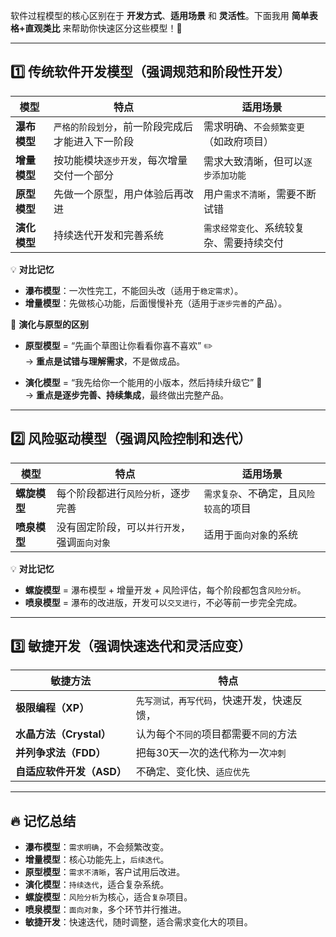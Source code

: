 软件过程模型的核心区别在于 **开发方式**、**适用场景** 和 **灵活性**。下面我用 **简单表格+直观类比** 来帮助你快速区分这些模型！🚀

---

## **1️⃣ 传统软件开发模型（强调规范和阶段性开发）**

| **模型**   | **特点**                    | **适用场景**              |
|----------|---------------------------|-----------------------|
| **瀑布模型** | `严格的阶段划分`，前一阶段完成后才能进入下一阶段 | 需求明确、`不会频繁变更`（如政府项目）  |
| **增量模型** | 按功能模块`逐步开发`，每次增量交付一个部分    | 需求大致清晰，但可以`逐步添加功能 `   |
| **原型模型** | 先做一个原型，用户体验后再改进           | 用户`需求不清晰`，需要不断试错      |
| **演化模型** | 持续迭代开发和完善系统               | `需求经常变化`、系统较复杂、需要持续交付 |

💡 **对比记忆**

- **瀑布模型**：一次性完工，不能回头改（适用于`稳定需求`）。
- **增量模型**：先做核心功能，后面慢慢补充（适用于`逐步完善`的产品）。

🧠 **演化与原型的区别**

- **原型模型** = “先画个草图让你看看你喜不喜欢” ✏️  
  → **重点是试错与理解需求**，不是做成品。

- **演化模型** = “我先给你一个能用的小版本，然后持续升级它” 🔄  
  → **重点是逐步完善、持续集成**，最终做出完整产品。

---

## **2️⃣ 风险驱动模型（强调风险控制和迭代）**

| **模型**   | **特点**                   | **适用场景**              |
|----------|--------------------------|-----------------------|
| **螺旋模型** | 每个阶段都进行`风险分析`，逐步完善       | `需求复杂`、不确定，且`风险较高`的项目 |
| **喷泉模型** | 没有固定阶段，可以`并行开发`，强调`面向对象` | 适用于`面向对象`的系统          |

💡 **对比记忆**

- **螺旋模型** = 瀑布模型 + 增量开发 + 风险评估，每个阶段都包含`风险分析`。
- **喷泉模型** = 瀑布的改进版，开发可以`交叉进行`，不必等前一步完全完成。

---

## **3️⃣ 敏捷开发（强调快速迭代和灵活应变）**

| **敏捷方法**          | **特点**                 |
|-------------------|------------------------|
| **极限编程（XP）**      | `先写测试，再写代码`，快速开发，快速反馈， | 
| **水晶方法（Crystal）** | 认为每个`不同的`项目都需要`不同的`方法  | 
| **并列争求法（FDD）**    | 把每30天一次的迭代称为一次`冲刺`     | 
| **自适应软件开发（ASD）**  | 不确定、变化快、`适应优先`         | 

---

## **🔥 记忆总结**

- **瀑布模型**：`需求明确`，不会频繁改变。
- **增量模型**：核心功能先上，`后续迭代`。
- **原型模型**：`需求不清晰`，客户试用后改进。
- **演化模型**：`持续迭代`，适合复杂系统。
- **螺旋模型**：`风险分析`为核心，适合`复杂`项目。
- **喷泉模型**：`面向对象`，多个环节并行推进。
- **敏捷开发**：快速迭代，随时调整，适合需求变化大的项目。
